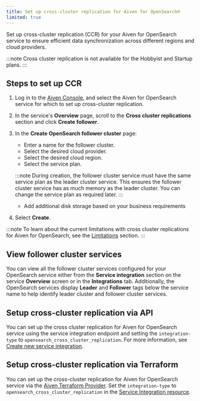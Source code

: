 ```yaml
---
title: Set up cross-cluster replication for Aiven for OpenSearch®
limited: true
---
```

Set up cross-cluster replication (CCR) for your Aiven for OpenSearch service to ensure efficient data synchronization across different regions and cloud providers.

:::note
Cross cluster replication is not available for the Hobbyist and Startup plans.
:::

## Steps to set up CCR

1.  Log in to the [Aiven Console](https://console.aiven.io/), and select
    the Aiven for OpenSearch service for which to set up cross-cluster replication.

2.  In the service's **Overview** page, scroll to the **Cross cluster
    replications** section and click **Create follower**.

3.  In the **Create OpenSearch follower cluster** page:

    -   Enter a name for the follower cluster.
    -   Select the desired cloud provider.
    -   Select the desired cloud region.
    -   Select the service plan.

    :::note
    During creation, the follower cluster service must have the same
    service plan as the leader cluster service. This ensures the
    follower cluster service has as much memory as the leader cluster.
    You can change the service plan as required later.
    :::

    -   Add additional disk storage based on your business requirements

4.  Select **Create**.

:::note
To learn about the current limitations with cross cluster replications
for Aiven for OpenSearch, see the
[Limitations](/docs/products/opensearch/concepts/cross-cluster-replication-opensearch#ccr-limitatons) section.
:::

## View follower cluster services

You can view all the follower cluster services configured for your
OpenSearch service either from the **Service integration** section on
the service **Overview** screen or in the **Integrations** tab.
Additionally, the OpenSearch services display **Leader** and
**Follower** tags below the service name to help identify leader cluster
and follower cluster services.

## Setup cross-cluster replication via API

You can set up the cross cluster replication for Aiven for OpenSearch
service using the service integration endpoint and setting the
`integration-type` to `opensearch_cross_cluster_replication`. For more
information, see [Create new service
integration](https://api.aiven.io/doc/#tag/Service_Integrations).

## Setup cross-cluster replication via Terraform

You can set up the cross-cluster replication for Aiven for OpenSearch
service via the
[Aiven Terraform Provider](/docs/tools/terraform). Set the `integration-type` to
`opensearch_cross_cluster_replication` in the [Service Integration
resource](https://registry.terraform.io/providers/aiven/aiven/latest/docs/resources/service_integration).
